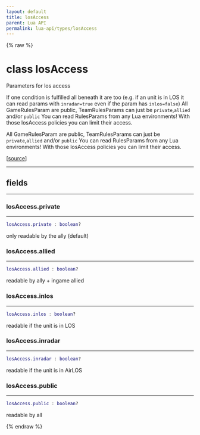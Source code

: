```yaml
---
layout: default
title: losAccess
parent: Lua API
permalink: lua-api/types/losAccess
---
```


{% raw %}

# class losAccess





Parameters for los access


If one condition is fulfilled all beneath it are too (e.g. if an unit is in
LOS it can read params with `inradar=true` even if the param has
`inlos=false`) All GameRulesParam are public, TeamRulesParams can just be
`private`,`allied` and/or `public` You can read RulesParams from any Lua
environments! With those losAccess policies you can limit their access.

All GameRulesParam are public, TeamRulesParams can just be `private`,`allied` and/or `public`
You can read RulesParams from any Lua environments! With those losAccess policies you can limit their access.

[<a href="https://github.com/beyond-all-reason/RecoilEngine/blob/b29554ca8a91605fa235eafe60ad740783359665/rts/Lua/LuaSyncedCtrl.cpp#L1359-L1379" target="_blank">source</a>]







---



## fields
---

### losAccess.private
---
```lua
losAccess.private : boolean?
```



only readable by the ally (default)








### losAccess.allied
---
```lua
losAccess.allied : boolean?
```



readable by ally + ingame allied








### losAccess.inlos
---
```lua
losAccess.inlos : boolean?
```



readable if the unit is in LOS








### losAccess.inradar
---
```lua
losAccess.inradar : boolean?
```



readable if the unit is in AirLOS








### losAccess.public
---
```lua
losAccess.public : boolean?
```



readable by all










{% endraw %}